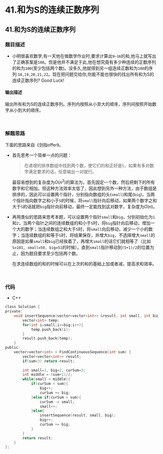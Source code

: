 # 41.和为S的连续正数序列


## 41.和为S的连续正数序列

### 题目描述  

- 小明很喜欢数学,有一天他在做数学作业时,要求计算出`9~16`的和,他马上就写出了正确答案是`100`。但是他并不满足于此,他在想究竟有多少种连续的正数序列的和为`100`(至少包括两个数)。没多久,他就得到另一组连续正数和为`100`的序列:`18,19,20,21,22`。现在把问题交给你,你能不能也很快的找出所有和为S的连续正数序列? Good Luck!

#### 输出描述

输出所有和为S的连续正数序列。序列内按照从小至大的顺序，序列间按照开始数字从小到大的顺序。

&nbsp;

### 解题思路  

下面的思路来自《剑指offer》。

- 首先思考一个简单一点的问题：

  > 在递增的排序数组中找到两个数，使它们的和正好是`S`，如果有多对数字满足要求的话，任意输出一对就行。

  最容易想到的复杂度为$O(n^2)$的算法为，首先固定一个数，然后把剩下的所有数字和它相加。但这种方法效率太低了，因此想到另外一种方法，由于数组是排序的，因此可以设置两个指针，分别指向数组的头(`small`)和尾(`big`)，当两个指针指向数字之和小于`S`的时候，将`small`指针向后移动，如果两个数字之和大于`S`的话就把`big`指针向前移动，最终一定能找到这对数字，复杂度为$O(n)$。

- 再用类似的思路来思考本题，可以设置两个指针`small`和`big`，分别初始化为`1`和`2`，当两个指针之间的连续数组的和小于`S`时，将`big`指针向后移动，增加一个大的数字；当连续数组之和大于`S`时，将`small`向后移动，减少一个小的数字；当连续数组的和等于`S`时，将结果保存，并增大`big`，不选择增大`small`的原因是如果`small`和`big`已经挨着了，再增大`small`的话它们就相等了（比如`S=101, small=50, big=51`的时候）。直到`small`指针移动到`(S+1)/2`的位置为止，因为题目要求至少包括两个数。

  在求连续数组的和的时候可以在上次的和的基础上加或者减，提高求和效率。


&nbsp;

### 代码 

- C++

```c
class Solution {
private:
    void insertSequence(vector<vector<int>> &result, int small, int big){
        vector<int> temp;
        for(int i=small;i<=big;i++){
            temp.push_back(i);
        }
        result.push_back(temp);
    }
public:
    vector<vector<int> > FindContinuousSequence(int sum) {
        vector<vector<int>> result;
        if(sum<3) return result;
        
        int small=1, big=2, curSum=3;
        int middle = (sum+1)/2;
        while(small < middle){
            if(curSum < sum){
                big++;
                curSum += big;
            }else if(curSum > sum){
                curSum -= small;
                small++;
            }else{
                insertSequence(result, small, big);
                big++;
                curSum += big;
            }
        }
        return result;
    }
};
```




